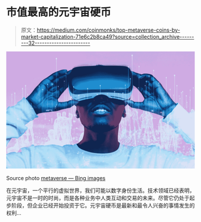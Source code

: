 # 市值最高的元宇宙硬币

> 原文：<https://medium.com/coinmonks/top-metaverse-coins-by-market-capitalization-71e6c2b8ca49?source=collection_archive---------32----------------------->

![](img/9fbcda7c4c7400b611cb8a080b0a9018.png)

Source photo [metaverse — Bing images](https://www.bing.com/images/search?view=detailV2&ccid=uo8nxHb6&id=A01D0C4600A2922FCBF0C37A2F9A70A2BB61A1CA&thid=OIP.uo8nxHb6OmC5S_KqAjhwfAHaEm&mediaurl=https%3a%2f%2fwecreateclarity.com%2fwp-content%2fuploads%2f2021%2f01%2fmetaverse_image_v2.jpg&cdnurl=https%3a%2f%2fth.bing.com%2fth%2fid%2fR.ba8f27c476fa3a60b94bf2aa0238707c%3frik%3dyqFhu6Jwmi96ww%26pid%3dImgRaw%26r%3d0&exph=771&expw=1241&q=metaverse&simid=608039336370509782&FORM=IRPRST&ck=E508EF9199C9D7FE4095D3067C169A29&selectedIndex=16&ajaxhist=0&ajaxserp=0)

在元宇宙，一个平行的虚拟世界，我们可能以数字身份生活。技术领域已经表明，元宇宙不是一时的时尚，而是各种业务中人类互动和交易的未来。尽管它仍处于起步阶段，但企业已经开始投资于它。元宇宙硬币是最新和最令人兴奋的事情发生的权利…